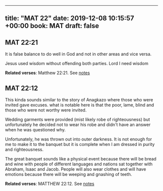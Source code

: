 
---
title: "MAT 22"
date: 2019-12-08 10:15:57 +00:00
book: MAT
draft: false
---

## MAT 22:21

It is false balance to do well in God and not in other areas and vice versa. 

Jesus used wisdom without offending both parties. Lord I need wisdom

**Related verses**: Matthew 22:21. See [notes](https://my.bible.com/notes/3314709440037118492)


## MAT 22:12

This kinda sounds similar to the story of Anagkazo where those who were invited gave excuses. what is notable here is that the poor, lame, blind and those who were not worthy were invited.

Wedding garments were provided (mist likely robe of righteousness) but unfortunately he decided not to wear his robe and didn't have an answer when he was questioned why.

Unfortunately, he was thrown out into outer darkness. It is not enough for me to make it to the banquet but it is complete when I am dressed in purity and righteousness.


The great banquet sounds like a physical event because there will be bread and wine with people of different languages and nations sat together with Abraham, Isaac and Jacob. People will also wear clothes and will have emotions because there will be weeping and gnashing of teeth.

**Related verses**: MATTHEW 22:12. See [notes](https://my.bible.com/notes/3221952378924950349)

